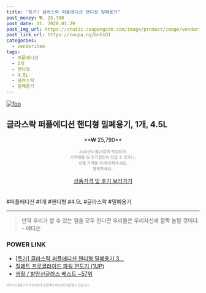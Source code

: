 ```yaml
--- 
title: "특가! 글라스락 퍼플에디션 핸디형 밀폐용기" 
post_money: ₩. 25,790 
post_date: dt. 2020.01.29 
post_img_url: https://static.coupangcdn.com/image/product/image/vendoritem/2018/11/22/3762780415/99ea4047-4e3a-4040-b933-edc7cdac4d4a.jpg 
post_link_url: https://coupa.ng/bnGsO1 
categories: 
  - vendoritem 
tags: 
  - 퍼플에디션 
  - 1개 
  - 핸디형 
  - 4.5L 
  - 글라스락 
  - 밀폐용기 
--- 
```

[![foo](https://static.coupangcdn.com/image/product/image/vendoritem/2018/11/22/3762780415/99ea4047-4e3a-4040-b933-edc7cdac4d4a.jpg)](https://coupa.ng/bnGsO1) 

## 글라스락 퍼플에디션 핸디형 밀폐용기, 1개, 4.5L 
<p style="text-align: center;">**₩ 25,790**</p> 
<p style="text-align: center;"><span style="color: #898c8f; font-family: Georgia,Times,serif; font-size: 0.75em;">2020년01월29일에 작성되어, <br>가격변동 및 추가할인이 있을 수 있으니,<br> 상품 가격을 꼭!확인해주세요.<br>행복하세요~</span> 
</p>	 
<div markdown="0" style="text-align: center;"><a href="https://coupa.ng/bnGsO1" class="btn btn--success">상품가격 및 후기 보러가기</a></div> 
<br><br> 
  #퍼플에디션 #1개 #핸디형 #4.5L #글라스락 #밀폐용기 
<hr> 

> 만약 우리가 할 수 있는 일을 모두 한다면 우리들은 우리자신에 깜짝 놀랄 것이다. – 에디슨 


### POWER LINK

* <a href="https://blog.naver.com/santokki14/221788968253" target="_blank">[특가] 글라스락 퍼플에디션 핸디형 밀폐용기 3...</a>
* <a href="https://blog.naver.com/sakai111/221785608166" target="_blank">질레트 프로글라이드 파워 면도기 (1UP)</a>
* <a href="https://blog.naver.com/santokki14/221778462759" target="_blank">생활 / 발망선글라스 베스트 ~57위</a>

<span style="color: #898c8f; font-family: Georgia,Times,serif; font-size: 0.55em;">파트너스활동으로 작성자에게 일정액의 커미션이 제공될수 있습니다.</span> 

